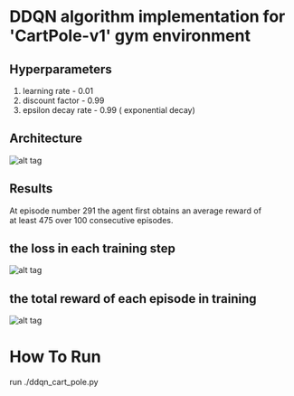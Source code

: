 # DDQN algorithm implementation for 'CartPole-v1' gym environment
## Hyperparameters
1. learning rate - 0.01 <br>
2. discount factor - 0.99
3. epsilon decay rate - 0.99 ( exponential decay)

## Architecture
![alt tag](https://github.com/orel1212/MyWorks/blob/main/Reinforcement%20Learning/DDQN/%E2%80%8F%E2%80%8Farchitecture.PNG)

## Results
At episode number 291 the agent first obtains an average reward of <br>
at least 475 over 100 consecutive episodes.

## the loss in each training step
![alt tag](https://github.com/orel1212/MyWorks/blob/main/Reinforcement%20Learning/DDQN/%E2%80%8F%E2%80%8Floss_per_step.PNG)

## the total reward of each episode in training
![alt tag](https://github.com/orel1212/MyWorks/blob/main/Reinforcement%20Learning/DDQN/%E2%80%8F%E2%80%8Frewards_per_episode.PNG)

# How To Run
run ./ddqn_cart_pole.py

